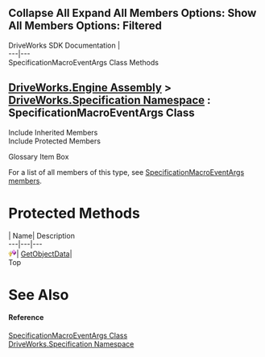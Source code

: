        

 Collapse All Expand All  Members Options: Show All  Members Options: Filtered   
---  
DriveWorks SDK Documentation  |   
---|---  
SpecificationMacroEventArgs Class Methods   
  
[DriveWorks.Engine Assembly](topic2156.md) > [DriveWorks.Specification Namespace](topic10764.md) : SpecificationMacroEventArgs Class  
---  
  
Include Inherited Members    
Include Protected Members    


Glossary Item Box

For a list of all members of this type, see [SpecificationMacroEventArgs members](topic11457.md).

# Protected Methods

| Name| Description  
---|---|---  
![Protected Method](dotnetimages/protectedMethod.gif)| [GetObjectData](topic11465.md)|   
Top

# See Also

#### Reference

[SpecificationMacroEventArgs Class](topic11456.md)   
[DriveWorks.Specification Namespace](topic10764.md)



